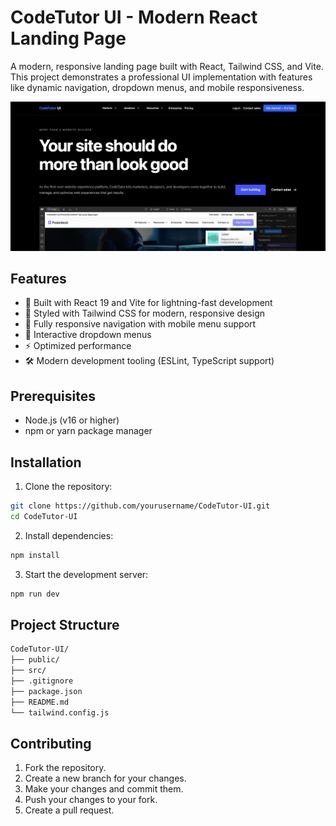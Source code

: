 # CodeTutor UI - Modern React Landing Page

A modern, responsive landing page built with React, Tailwind CSS, and Vite. This project demonstrates a professional UI implementation with features like dynamic navigation, dropdown menus, and mobile responsiveness.

![CodeTutor UI](/src/assets/github-cover.png)

## Features

- 🚀 Built with React 19 and Vite for lightning-fast development
- 🎨 Styled with Tailwind CSS for modern, responsive design
- 📱 Fully responsive navigation with mobile menu support
- 🔽 Interactive dropdown menus
- ⚡ Optimized performance
- 🛠️ Modern development tooling (ESLint, TypeScript support)

## Prerequisites

- Node.js (v16 or higher)
- npm or yarn package manager

## Installation

1. Clone the repository:

```bash
git clone https://github.com/yourusername/CodeTutor-UI.git
cd CodeTutor-UI
```

2. Install dependencies:

```bash
npm install
```

3. Start the development server:

```bash
npm run dev
```

## Project Structure

```bash
CodeTutor-UI/
├── public/
├── src/
├── .gitignore
├── package.json
├── README.md
└── tailwind.config.js
```

## Contributing

1. Fork the repository.
2. Create a new branch for your changes.
3. Make your changes and commit them.
4. Push your changes to your fork.
5. Create a pull request.
